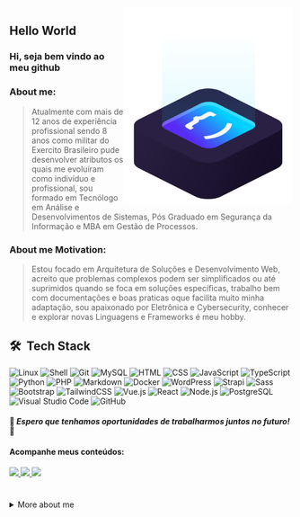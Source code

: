 <a href="https://patrickluiz.tech/" target="_blank">
<img src="https://github.com/patrickluizdev/patrickluizdev/blob/main/.github/workflows/img/ilus-code.svg" min-width="300px" max-width="300px" width="300px" align="right" alt="logo code">
</a>
  
## Hello World 

### Hi, seja bem vindo ao meu github 

### About me:
> Atualmente com mais de 12 anos de experiência profissional sendo 8 anos como militar do Exercito Brasileiro pude desenvolver atributos os quais me evoluíram como indivíduo e profissional, sou formado em Tecnólogo em Análise e Desenvolvimentos de Sistemas, Pós Graduado em Segurança da Informação e MBA em Gestão de Processos.

### About me Motivation:
> Estou focado em Arquitetura de Soluções e Desenvolvimento Web, acreito que problemas complexos podem ser simplificados ou até suprimidos quando se foca em soluções específicas, trabalho bem com documentações e boas praticas oque facilita muito minha adaptação, sou apaixonado por Eletrônica e Cybersecurity, conhecer e explorar novas Linguagens e Frameworks é meu hobby.


## 🛠 &nbsp;Tech Stack
![Linux](https://img.shields.io/badge/-Linux-05122A?style=flat&logo=Linux)
![Shell](https://img.shields.io/badge/-Shell-05122A?style=flat&logo=Shell)
![Git](https://img.shields.io/badge/-Git-05122A?style=flat&logo=git)
![MySQL](https://img.shields.io/badge/-MySQL-05122A?style=flat&logo=mysql)
![HTML](https://img.shields.io/badge/-HTML-05122A?style=flat&logo=HTML5)
![CSS](https://img.shields.io/badge/-CSS-05122A?style=flat&logo=CSS3&logoColor=1572B6)
![JavaScript](https://img.shields.io/badge/-JavaScript-05122A?style=flat&logo=javascript)
![TypeScript](https://img.shields.io/badge/-TypesScript-05122A?style=flat&logo=typescript)
![Python](https://img.shields.io/badge/-Python-05122A?style=flat&logo=Python)
![PHP](https://img.shields.io/badge/-PHP-05122A?style=flat&logo=php)
![Markdown](https://img.shields.io/badge/-Markdown-05122A?style=flat&logo=markdown)
![Docker](https://img.shields.io/badge/-Docker-05122A?style=flat&logo=Docker)
![WordPress](https://img.shields.io/badge/-WordPress-05122A?style=flat&logo=WordPress)
![Strapi](https://img.shields.io/badge/-Strapi-05122A?style=flat&logo=Strapi)
![Sass](https://img.shields.io/badge/-Sass-05122A?style=flat&logo=sass)
![Bootstrap](https://img.shields.io/badge/-Bootstrap-05122A?style=flat&logo=bootstrap)
![TailwindCSS](https://img.shields.io/badge/-Tailwind%20CSS-05122A?style=flat&logo=tailwindcss)
![Vue.js](https://img.shields.io/badge/-Vue.js-05122A?style=flat&logo=Vue.js)
![React](https://img.shields.io/badge/-React-05122A?style=flat&logo=react)
![Node.js](https://img.shields.io/badge/-Node.js-05122A?style=flat&logo=node.js)
![PostgreSQL](https://img.shields.io/badge/-PostgreSQL-05122A?style=flat&logo=postgresql)
![Visual Studio Code](https://img.shields.io/badge/-Visual%20Studio%20Code-05122A?style=flat&logo=visual-studio-code&logoColor=007ACC)
![GitHub](https://img.shields.io/badge/-GitHub%20Actions-05122A?style=flat&logo=github)



#### 🚀 *__Espero que tenhamos oportunidades de trabalharmos juntos no futuro!__* 🚀

#### Acompanhe meus conteúdos:

<p align="left">
  <a href="https://www.linkedin.com/in/patricklduque" alt="Linkedin" target="_blank">
    <img src="https://img.shields.io/badge/-Linkedin-6610F2?style=for-the-badge&logo=Linkedin&logoColor=FFFFFF"/>
  </a>
    <a href="https://patrickluiz.tech" alt="Website" target="_blank">
    <img src="https://img.shields.io/badge/-Website-6610F2?style=for-the-badge&logo=similarweb&logoColor=FFFFFF">
  </a>
  <a href="https://hub.docker.com/u/jatabara" alt="hub" target="_blank">
    <img src="https://img.shields.io/badge/-Docker Hub-6610F2?style=for-the-badge&logo=Docker&logoColor=FFFFFF">
  </a>
 
</p>

# 


  <details>
  <summary> More about me</summary>
<div align="left">
 
``` js
const patrickLuiz = {
    personal: {
        fullName: 'Patrick Luiz',
        birthDate: '1997-01-03',
        interests: [
            'language learning',
            'Open Source Communit',
            'technology',
            'games',
            'engineering',
            'movie',
            'anime',
            'music'
        ],
        motivation: [
            'Helping society to coexist with harmony',
            'Making life easier and smarter through technology'
        ]
    },
    technical: {
        technologies: {
            Development: {
                Javascript: ['Node.js', 'React', 'Vue.js', 'Typescript'],
                HTML: ['HTML5', 'Semantic HTML', 'Accessibility'],
                CSS: ['Sass', 'Styled Components', 'Bootstrap', 'Tailwind', 'Perfect Pixel'],
                PHP: ['Wordpress'],
                Docker: ['Docker Swarm', 'StandAlone', 'Multistagebuild', 'Docker Compose', 'Network Driver']
            },
            Skills: {
                Database: ['MySQL', 'PostgreSQL', 'MongoDB', 'Redis'],
                Cloud: ['AWS', 'Azure', 'Digital Ocean', 'Clusterização', 'Proxy', 'CDN', 'DNS', 'Network'],
                Management: ['Portainer', 'Plesk', 'AAPainel', 'Cpainel', 'CyberPainel', 'Softalocus', 'Nginx Proxy Manage', 'Traefik', 'Minio S3 Storage', 'Network', 'Firewall'],
                Linux: ['Shell', 'User Permissions', 'Networks', 'Resource Management']
            }
        }
    }
};

```
  </div>
</details>
  

